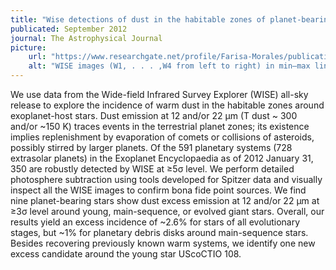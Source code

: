 ```yaml
---
title: "Wise detections of dust in the habitable zones of planet-bearing stars"
publicated: September 2012
journal: The Astrophysical Journal
picture:
    url: "https://www.researchgate.net/profile/Farisa-Morales/publication/255829225/figure/fig1/AS:297702760960002@1447989277204/4-1-4-WISE-images-W1-W4-from-left-to-right-in-min-max-linear-scales-of-the.png"
    alt: "WISE images (W1, . . . ,W4 from left to right) in min–max linear scales of the four planet-bearing stars"
---
```

We use data from the Wide-field Infrared Survey Explorer (WISE) all-sky release to explore the incidence of warm dust in the habitable zones around exoplanet-host stars. Dust emission at 12 and/or 22 μm (T dust ~ 300 and/or ~150 K) traces events in the terrestrial planet zones; its existence implies replenishment by evaporation of comets or collisions of asteroids, possibly stirred by larger planets. Of the 591 planetary systems (728 extrasolar planets) in the Exoplanet Encyclopaedia as of 2012 January 31, 350 are robustly detected by WISE at ≥5σ level. We perform detailed photosphere subtraction using tools developed for Spitzer data and visually inspect all the WISE images to confirm bona fide point sources. We find nine planet-bearing stars show dust excess emission at 12 and/or 22 μm at ≥3σ level around young, main-sequence, or evolved giant stars. Overall, our results yield an excess incidence of ~2.6% for stars of all evolutionary stages, but ~1% for planetary debris disks around main-sequence stars. Besides recovering previously known warm systems, we identify one new excess candidate around the young star UScoCTIO 108.
